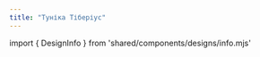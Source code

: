 ```yaml
---
title: "Туніка Тіберіус"
---
```


import { DesignInfo } from 'shared/components/designs/info.mjs'

<DesignInfo design='tiberius' docs />

